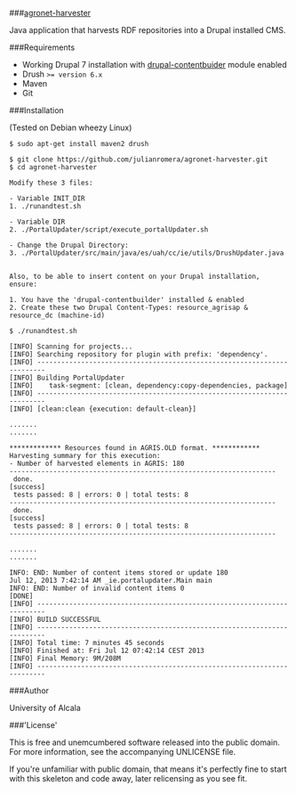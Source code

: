 ###[agronet-harvester](#)


Java application that harvests RDF repositories into a Drupal installed CMS.

###Requirements

- Working Drupal 7 installation with [drupal-contentbuider](https://github.com/julianromera/drupal-contentbuilder) module enabled
- Drush ``>= version 6.x`` 
- Maven
- Git

###Installation


(Tested on Debian wheezy Linux)

    $ sudo apt-get install maven2 drush

    $ git clone https://github.com/julianromera/agronet-harvester.git
    $ cd agronet-harvester
        
    Modify these 3 files:
    
    - Variable INIT_DIR
    1. ./runandtest.sh
    
    - Variable DIR
    2. ./PortalUpdater/script/execute_portalUpdater.sh 
    
    - Change the Drupal Directory:
    3. ./PortalUpdater/src/main/java/es/uah/cc/ie/utils/DrushUpdater.java
    

    Also, to be able to insert content on your Drupal installation, ensure:

    1. You have the 'drupal-contentbuilder' installed & enabled
    2. Create these two Drupal Content-Types: resource_agrisap & resource_dc (machine-id) 

    $ ./runandtest.sh

    [INFO] Scanning for projects...
    [INFO] Searching repository for plugin with prefix: 'dependency'.
    [INFO] ------------------------------------------------------------------------
    [INFO] Building PortalUpdater
    [INFO]    task-segment: [clean, dependency:copy-dependencies, package]
    [INFO] ------------------------------------------------------------------------
    [INFO] [clean:clean {execution: default-clean}]

    .......
    .......

    ************* Resources found in AGRIS.OLD format. ************
    Harvesting summary for this execution:
    - Number of harvested elements in AGRIS: 180
    -------------------------------------------------------------------
     done.                                                                [success]
     tests passed: 8 | errors: 0 | total tests: 8
    -------------------------------------------------------------------
     done.                                                                [success]
     tests passed: 8 | errors: 0 | total tests: 8
    -------------------------------------------------------------------

    .......
    .......

    INFO: END: Number of content items stored or update 180
    Jul 12, 2013 7:42:14 AM _ie.portalupdater.Main main
    INFO: END: Number of invalid content items 0
    [DONE]
    [INFO] ------------------------------------------------------------------------
    [INFO] BUILD SUCCESSFUL
    [INFO] ------------------------------------------------------------------------
    [INFO] Total time: 7 minutes 45 seconds
    [INFO] Finished at: Fri Jul 12 07:42:14 CEST 2013
    [INFO] Final Memory: 9M/208M
    [INFO] ------------------------------------------------------------------------


###Author

University of Alcala


###'License'

This is free and unemcumbered software released into the public domain. For more information, see the accompanying UNLICENSE file.  

If you're unfamiliar with public domain, that means it's perfectly fine to start with this skeleton and code away, later relicensing as you see fit.
